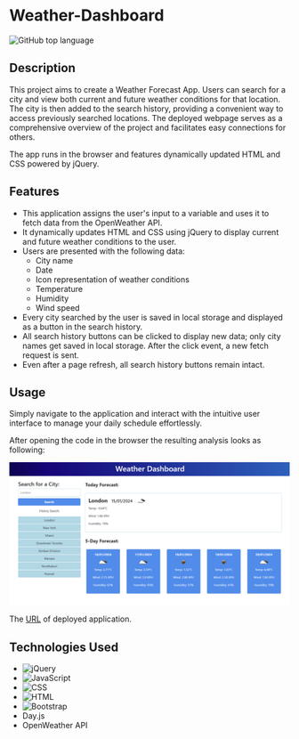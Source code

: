 # Weather-Dashboard

![GitHub top language](https://img.shields.io/github/languages/top/paulinasiwko/clicky-game)

## Description
This project aims to create a Weather Forecast App. Users can search for a city and view both current and future weather conditions for that location. The city is then added to the search history, providing a convenient way to access previously searched locations. The deployed webpage serves as a comprehensive overview of the project and facilitates easy connections for others.

The app runs in the browser and features dynamically updated HTML and CSS powered by jQuery.

## Features
- This application assigns the user's input to a variable and uses it to fetch data from the OpenWeather API.
- It dynamically updates HTML and CSS using jQuery to display current and future weather conditions to the user.
- Users are presented with the following data:
    - City name
    - Date
    - Icon representation of weather conditions
    - Temperature
    - Humidity
    - Wind speed
- Every city searched by the user is saved in local storage and displayed as a button in the search history.
- All search history buttons can be clicked to display new data; only city names get saved in local storage. After the click event, a new fetch request is sent.
- Even after a page refresh, all search history buttons remain intact.

## Usage
Simply navigate to the application and interact with the intuitive user interface to manage your daily schedule effortlessly.

After opening the code in the browser the resulting analysis looks as following:

![A screenshot of the deployed application](./assets/img/screenshot.PNG)

The [URL](https://paulinasiwko.github.io/Weather-Dashboard/) of deployed application.

## Technologies Used

- ![jQuery](https://img.shields.io/badge/jQuery-0769AD?style=for-the-badge&logo=jquery&logoColor=white)
- ![JavaScript](https://img.shields.io/badge/JavaScript-323330?style=for-the-badge&logo=javascript&logoColor=F7DF1E) 
- ![CSS](https://img.shields.io/badge/CSS3-1572B6?style=for-the-badge&logo=css3&logoColor=white)
- ![HTML](https://img.shields.io/badge/HTML5-E34F26?style=for-the-badge&logo=html5&logoColor=white)
- ![Bootstrap](https://img.shields.io/badge/Bootstrap-563D7C?style=for-the-badge&logo=bootstrap&logoColor=white)
- Day.js
- OpenWeather API
